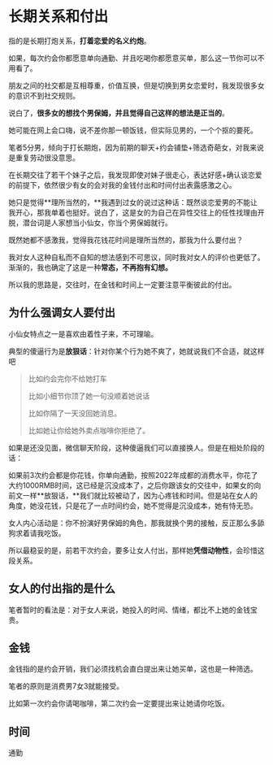 # 长期关系和付出

指的是长期打炮关系，**打着恋爱的名义约炮**。

如果，每次约会你都愿意单向通勤、并且吃喝你都愿意买单，那么这一节你可以不用看了。

朋友之间的社交都是互相尊重，价值互换，但是切换到男女恋爱时，我发现很多女的意识不到社交规则。

说白了，**很多女的想找个男保姆，并且觉得自己这样的想法是正当的**。

她可能在网上会口嗨，说不差你那一顿饭钱，但实际见男的，一个个抠的要死。

笔者5分男，倾向于打长期炮，因为前期的聊天+约会铺垫+筛选奇葩女，对我来说是重复劳动很没意思。

在长期交往了若干个妹子之后，我发现即使对妹子很走心，表达好感+确认谈恋爱的前提下，依然很少有女的会对我的金钱付出和时间付出表露感激之心。

她只是觉得**理所当然的，**我遇到过女的说过这种话：既然谈恋爱男的不能让我开心，那我单着也挺好。说白了，这是女的为自己在异性交往上的任性找理由开脱，潜台词是人家想当小仙女，你当个男保姆就行。

既然她都不感激我，觉得我花钱花时间是理所当然的，那我为什么要付出？

我对女人这种自私而不自知的想法感到不可思议，同时我对女人的评价也更低了。渐渐的，我也确定了这是一种**常态，**不再抱有幻想**。**

所以我的思路是，交往时，在金钱和时间上一定要注意平衡彼此的付出。

## 为什么强调女人要付出

小仙女特点之一是喜欢由着性子来，不可理喻。

典型的傻逼行为是**放狠话**：针对你某个行为她不爽了，她就说我们不合适，就这样吧

> 比如约会完你不给她打车
>
> 比如小细节你顶了她一句没顺着她说话
>
> 比如你隔了一天没回她消息。
>
> 比如她让你给她外卖点咖啡你拒绝了。

如果是还没见面，微信聊天阶段，这种傻逼我们可以直接换人。但是在相处阶段的话：

如果前3次约会都是你花钱，你单向通勤，按照2022年成都的消费水平，你花了大约1000RMB时间，这已经是沉没成本了，之后你跟该女的交往中，如果女的向前文一样**放狠话，**我们就比较被动了，因为心疼钱和时间。但是站在女人的角度，她没花钱，只是花了一点时间约会，她不觉得是沉没成本，她有恃无恐。

女人内心活动是：你不扮演好男保姆的角色，那我就换个男的接触，反正那么多舔狗求着请我吃饭。

所以最稳妥的是，前若干次约会，要多让女人付出，那样她**凭借动物性**，会珍惜这段关系。

## 女人的付出指的是什么

笔者暂时的看法是：对于女人来说，她投入的时间、情绪，都比不上她的金钱宝贵。

## 金钱

金钱指的是约会开销，我们必须找机会直白提出来让她买单，这也是一种筛选。

笔者的原则是消费男7女3就能接受。

比如第一次约会你请喝咖啡，第二次约会一定要提出来让她请你吃饭。

## 时间

通勤
